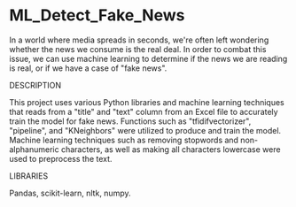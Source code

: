 # ML_Detect_Fake_News

In a world where media spreads in seconds, we're often left wondering whether the news we consume is the real deal. In order to combat this issue, we can use machine learning to determine if the news we are reading is real, or if we have a case of "fake news".

DESCRIPTION

This project uses various Python libraries and machine learning techniques that reads from a "title" and "text" column from an Excel file to accurately train the model for fake news. Functions such as "tfidifvectorizer", "pipeline", and "KNeighbors" were utilized to produce and train the model. Machine learning techniques such as removing stopwords and non-alphanumeric characters, as well as making all characters lowercase were used to preprocess the text.


LIBRARIES

Pandas, scikit-learn, nltk, numpy.
